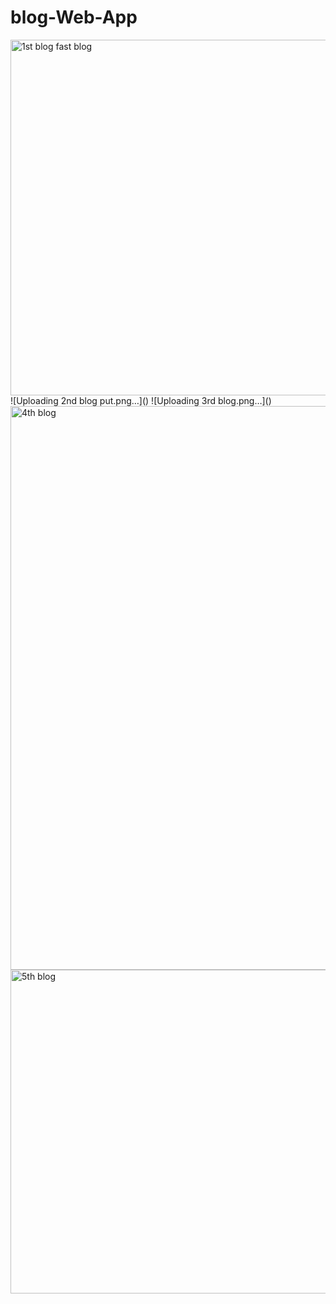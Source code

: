 # blog-Web-App
<img width="569" alt="1st blog fast blog" src="https://github.com/user-attachments/assets/b58447b2-c34a-45f0-bdaf-27ecad69c530" />
![Uploading 2nd blog put.png…]()
![Uploading 3rd blog.png…]()
<img width="902" alt="4th blog" src="https://github.com/user-attachments/assets/1e1e5f35-22db-4be8-8354-946f6b054192" />
<img width="518" alt="5th blog" src="https://github.com/user-attachments/assets/5bd40f0c-5239-4101-a82b-cd61bcd60c61" />
